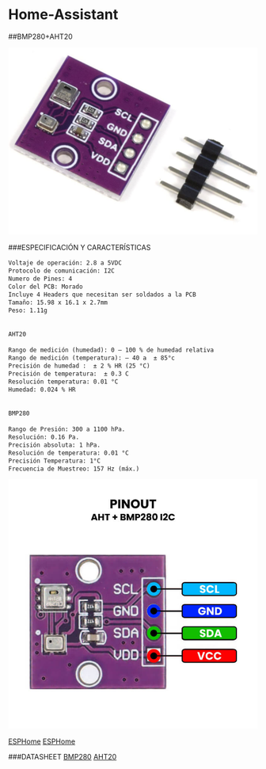 ﻿# Home-Assistant

##BMP280+AHT20

![Screenshot](/img/AHT20-BMP280.jpg)

###ESPECIFICACIÓN Y CARACTERÍSTICAS

    Voltaje de operación: 2.8 a 5VDC
    Protocolo de comunicación: I2C
    Numero de Pines: 4
    Color del PCB: Morado
    Incluye 4 Headers que necesitan ser soldados a la PCB
    Tamaño: 15.98 x 16.1 x 2.7mm
    Peso: 1.11g

    
    AHT20
    
    Rango de medición (humedad): 0 – 100 % de humedad relativa
    Rango de medición (temperatura): – 40 a  ± 85°c
    Precisión de humedad :  ± 2 % HR (25 °C)
    Precisión de temperatura:  ± 0.3 C
    Resolución temperatura: 0.01 °C
    Humedad: 0.024 % HR

    
    BMP280
    
    Rango de Presión: 300 a 1100 hPa.
    Resolución: 0.16 Pa.
    Precisión absoluta: 1 hPa.
    Resolución de temperatura: 0.01 °C
    Precisión Temperatura: 1°C
    Frecuencia de Muestreo: 157 Hz (máx.)

    
   ![Pinout](/img/AR3820-AHT20-BMP280-Pinout.jpg)
    
    
   [ESPHome](https://esphome.io/components/sensor/bmp280.html?highlight=bmp280)
   [ESPHome](https://esphome.io/components/sensor/aht10.html?highlight=aht10)

 ###DATASHEET
   [BMP280](/datasheet/BST-BMP280-DS001-11.pdf)
   [AHT20](/datasheet/AHT20-datasheet-2020-4-16.pdf)
